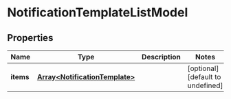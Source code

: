 # NotificationTemplateListModel

## Properties

Name | Type | Description | Notes
------------ | ------------- | ------------- | -------------
**items** | [**Array&lt;NotificationTemplate&gt;**](NotificationTemplate.md) |  | [optional] [default to undefined]


